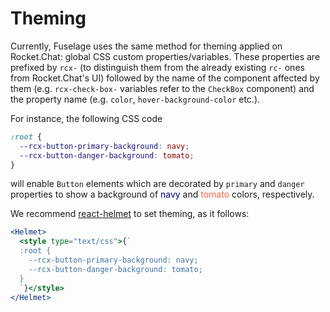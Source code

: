 # Theming

Currently, Fuselage uses the same method for theming applied on Rocket.Chat: global CSS custom properties/variables.
These properties are prefixed by `rcx-` (to distinguish them from the already existing `rc-` ones from Rocket.Chat's UI)
followed by the name of the component affected by them (e.g. `rcx-check-box-` variables refer to the `CheckBox`
component) and the property name (e.g. `color`, `hover-background-color` etc.).

For instance, the following CSS code

```css
:root {
  --rcx-button-primary-background: navy;
  --rcx-button-danger-background: tomato;
}
```

will enable `Button` elements which are decorated by `primary` and `danger` properties to show a background of
<span style="color: navy">navy</span> and <span style="color: tomato">tomato</span> colors, respectively.

We recommend [react-helmet](https://www.npmjs.com/package/react-helmet) to set theming, as it follows:

```jsx
<Helmet>
  <style type="text/css">{`
  :root {
    --rcx-button-primary-background: navy;
    --rcx-button-danger-background: tomato;
  }
  `}</style>
</Helmet>
```
